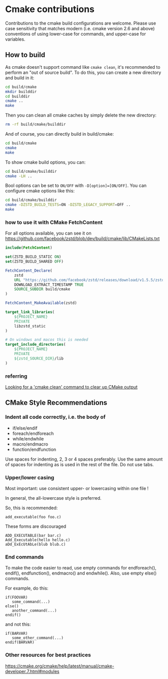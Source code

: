 # Cmake contributions

Contributions to the cmake build configurations are welcome. Please
use case sensitivity that matches modern (i.e. cmake version 2.6 and above)
conventions of using lower-case for commands, and upper-case for
variables.

## How to build

As cmake doesn't support command like `cmake clean`, it's recommended to perform an "out of source build".
To do this, you can create a new directory and build in it:
```sh
cd build/cmake
mkdir builddir
cd builddir
cmake ..
make
```
Then you can clean all cmake caches by simply delete the new directory:
```sh
rm -rf build/cmake/builddir
```

And of course, you can directly build in build/cmake:
```sh
cd build/cmake
cmake
make
```

To show cmake build options, you can:
```sh
cd build/cmake/builddir
cmake -LH ..
```

Bool options can be set to `ON/OFF` with `-D[option]=[ON/OFF]`. You can configure cmake options like this:
```sh
cd build/cmake/builddir
cmake -DZSTD_BUILD_TESTS=ON -DZSTD_LEGACY_SUPPORT=OFF ..
make
```

### how to use it with CMake FetchContent

For all options available, you can see it on <https://github.com/facebook/zstd/blob/dev/build/cmake/lib/CMakeLists.txt>
```cmake
include(FetchContent)

set(ZSTD_BUILD_STATIC ON)
set(ZSTD_BUILD_SHARED OFF)

FetchContent_Declare(
    zstd
    URL "https://github.com/facebook/zstd/releases/download/v1.5.5/zstd-1.5.5.tar.gz"
    DOWNLOAD_EXTRACT_TIMESTAMP TRUE
    SOURCE_SUBDIR build/cmake
)

FetchContent_MakeAvailable(zstd)

target_link_libraries(
    ${PROJECT_NAME}
    PRIVATE
    libzstd_static
)

# On windows and macos this is needed
target_include_directories(
    ${PROJECT_NAME}
    PRIVATE
    ${zstd_SOURCE_DIR}/lib
)
```

### referring
[Looking for a 'cmake clean' command to clear up CMake output](https://stackoverflow.com/questions/9680420/looking-for-a-cmake-clean-command-to-clear-up-cmake-output)

## CMake Style Recommendations

### Indent all code correctly, i.e. the body of

 * if/else/endif
 * foreach/endforeach
 * while/endwhile
 * macro/endmacro
 * function/endfunction

Use spaces for indenting, 2, 3 or 4 spaces preferably. Use the same amount of
spaces for indenting as is used in the rest of the file. Do not use tabs.

### Upper/lower casing

Most important: use consistent upper- or lowercasing within one file !

In general, the all-lowercase style is preferred.

So, this is recommended:

```
add_executable(foo foo.c)
```

These forms are discouraged

```
ADD_EXECUTABLE(bar bar.c)
Add_Executable(hello hello.c)
aDd_ExEcUtAbLe(blub blub.c)
```

### End commands
To make the code easier to read, use empty commands for endforeach(), endif(),
endfunction(), endmacro() and endwhile(). Also, use empty else() commands.

For example, do this:

```
if(FOOVAR)
   some_command(...)
else()
   another_command(...)
endif()
```

and not this:

```
if(BARVAR)
   some_other_command(...)
endif(BARVAR)
```

### Other resources for best practices

https://cmake.org/cmake/help/latest/manual/cmake-developer.7.html#modules
